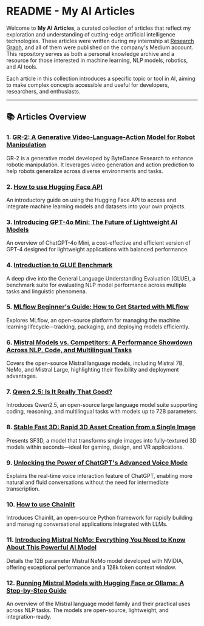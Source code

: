 # README - My AI Articles

Welcome to **My AI Articles**, a curated collection of articles that reflect my exploration and understanding of cutting-edge artificial intelligence technologies. These articles were written during my internship at [Research Graph](https://researchgraph.org/), and all of them were published on the company's Medium account. This repository serves as both a personal knowledge archive and a resource for those interested in machine learning, NLP models, robotics, and AI tools.

Each article in this collection introduces a specific topic or tool in AI, aiming to make complex concepts accessible and useful for developers, researchers, and enthusiasts.

---

## 📚 Articles Overview

### 1. **[GR-2: A Generative Video-Language-Action Model for Robot Manipulation](https://medium.com/@researchgraph/gr-2-a-generative-video-language-action-model-for-robot-manipulation-d920b36afab3)**
GR-2 is a generative model developed by ByteDance Research to enhance robotic manipulation. It leverages video generation and action prediction to help robots generalize across diverse environments and tasks.

### 2. **[How to use Hugging Face API](https://medium.com/@researchgraph/how-to-use-hugging-face-api-2942ea9da32a)**
An introductory guide on using the Hugging Face API to access and integrate machine learning models and datasets into your own projects.

### 3. **[Introducing GPT-4o Mini: The Future of Lightweight AI Models](https://medium.com/@researchgraph/introducing-gpt-4o-mini-the-future-of-lightweight-ai-models-2f9e6aec1ae3)**
An overview of ChatGPT-4o Mini, a cost-effective and efficient version of GPT-4 designed for lightweight applications with balanced performance.

### 4. **[Introduction to GLUE Benchmark](https://medium.com/@researchgraph/introduction-to-glue-benchmark-82d1b7d161c8)**
A deep dive into the General Language Understanding Evaluation (GLUE), a benchmark suite for evaluating NLP model performance across multiple tasks and linguistic phenomena.

### 5. **[MLflow Beginner's Guide: How to Get Started with MLflow](https://medium.com/@researchgraph/mlflow-beginners-guide-how-to-get-started-with-mlflow-4c64c0822fa4)**
Explores MLflow, an open-source platform for managing the machine learning lifecycle—tracking, packaging, and deploying models efficiently.

### 6. **[Mistral Models vs. Competitors: A Performance Showdown Across NLP, Code, and Multilingual Tasks](https://medium.com/@researchgraph/mistral-models-vs-competitors-a-performance-showdown-across-nlp-code-and-multilingual-tasks-af2f901455bc)**
Covers the open-source Mistral language models, including Mistral 7B, NeMo, and Mistral Large, highlighting their flexibility and deployment advantages.

### 7. **[Qwen 2.5: Is It Really That Good?](https://medium.com/@researchgraph/qwen-2-5-is-it-really-that-good-aad0b3bd1fa1)**
Introduces Qwen2.5, an open-source large language model suite supporting coding, reasoning, and multilingual tasks with models up to 72B parameters.

### 8. **[Stable Fast 3D: Rapid 3D Asset Creation from a Single Image](https://medium.com/@researchgraph/stable-fast-3d-rapid-3d-asset-creation-from-a-single-image-8067d232f343)**
Presents SF3D, a model that transforms single images into fully-textured 3D models within seconds—ideal for gaming, design, and VR applications.

### 9. **[Unlocking the Power of ChatGPT's Advanced Voice Mode](https://medium.com/@researchgraph/unlocking-the-power-of-chatgpts-advanced-voice-mode-69467a559783)**
Explains the real-time voice interaction feature of ChatGPT, enabling more natural and fluid conversations without the need for intermediate transcription.

### 10. **[How to use Chainlit](https://medium.com/@researchgraph/how-to-use-chainlit-8ae7e35fb55a)**
Introduces Chainlit, an open-source Python framework for rapidly building and managing conversational applications integrated with LLMs.

### 11. **[Introducing Mistral NeMo: Everything You Need to Know About This Powerful AI Model](https://medium.com/@researchgraph/introducing-mistral-nemo-2a4f974c2e45)**
Details the 12B parameter Mistral NeMo model developed with NVIDIA, offering exceptional performance and a 128k token context window.

### 12. **[Running Mistral Models with Hugging Face or Ollama: A Step-by-Step Guide](https://medium.com/@researchgraph/running-mistral-models-with-hugging-face-or-ollama-5bb63770d985)**
An overview of the Mistral language model family and their practical uses across NLP tasks. The models are open-source, lightweight, and integration-ready.
